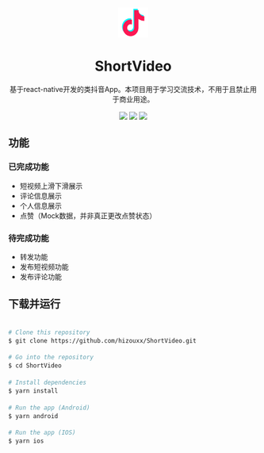 <h1 align="center">
  <img src="assets/images/logo.png" width="60">
<br>
<br>
ShortVideo
</h1>

<p align="center">基于react-native开发的类抖音App。本项目用于学习交流技术，不用于且禁止用于商业用途。</p>

<div align="center">
  <img align="center" src="https://user-images.githubusercontent.com/56338973/127275774-6fd5a9ed-759f-49b9-8dac-8bda9685167e.png" width="200">
  <img align="center" src="https://user-images.githubusercontent.com/56338973/127275465-48f8a1ff-b2e0-43a3-b0f3-045166e40be3.png" width="200">
  <img align="center" src="https://user-images.githubusercontent.com/56338973/127275501-63b88c6c-a048-40ff-b607-1109458582f9.png" width="200">
</div>

## 功能
### 已完成功能

 - 短视频上滑下滑展示
 - 评论信息展示
 - 个人信息展示
 - 点赞（Mock数据，并非真正更改点赞状态）
### 待完成功能

 - 转发功能
 - 发布短视频功能
 - 发布评论功能

## 下载并运行

```bash

# Clone this repository
$ git clone https://github.com/hizouxx/ShortVideo.git

# Go into the repository
$ cd ShortVideo

# Install dependencies
$ yarn install

# Run the app (Android)
$ yarn android

# Run the app (IOS)
$ yarn ios

```

